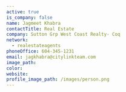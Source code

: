 ```yaml
---
active: true
is_company: false
name: Jagmeet Khabra
contactTitle: Real Estate
company: Sutton Grp West Coast Realty- Coq
network:
  - realestateagents
phoneOffice: 604-345-1231
email: jagkhabra@citylinkteam.com
image_path:
color:
website:
profile_image_path: /images/person.png
---
```

